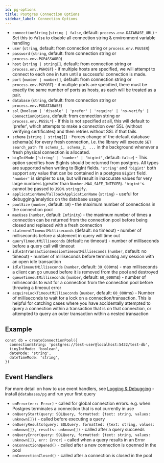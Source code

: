 ```yaml
---
id: pg-options
title: Postgres Connection Options
sidebar_label: Connection Options
---
```


- `connectionString` (`string | false`, default: `process.env.DATABASE_URL`) - Set this to `false` to disable all connection string & environment variable handling
- `user` (`string`, default: from connection string or `process.env.PGUSER`)
- `password` (`string`, default: from connection string or `process.env.PGPASSWORD`)
- `host` (`string | string[]`, default: from connection string or `process.env.PGHOST`) - if multiple hosts are specified, we will attempt to connect to each one in turn until a successful connection is made.
- `port` (`number | number[]`, default: from connection string or `process.env.PGPORT`) - if multiple ports are specified, there must be exactly the same number of ports as hosts, as each will be treated as a pair.
- `database` (`string`, default: from connection string or `process.env.PGDATABASE`)
- `ssl` (`boolean | 'disable' | 'prefer' | 'require' | 'no-verify' | ConnectionOptions`, default: from connection string or `process.env.PGSSL*`) - If this is not specified at all, this will default to 'prefer', which attempts to make a connection over SSL (without verifying certificates) and then retries without SSL if that fails.
- `schema` (`string | string[]`) - Forces change of the default database schema(s) for every fresh connection, i.e. the library will execute `SET search_path TO schema_1, schema_2, ...` in the background whenever a fresh physical connection is allocated.
- `bigIntMode` (`'string' | 'number' | 'bigint'`, default: `false`) - This option specifies how BigInts should be returned from postgres. All types are supported when writing to BigInt fields. `'string'` and `'bigint'` both support any value that can be contained in a postgres `BigInt` field. `'number'` is simpler to use, but will result in inaccurate values for very large numbers (greater than `Number.MAX_SAFE_INTEGER`). `'bigint'`s cannot be passed to `JSON.stringify`.
- `applicationName`/`fallbackApplicationName` (`string`) - useful for debugging/analytics on the database usage
- `poolSize` (`number`, default: `10`) - the maximum number of connections in the connection pool
- `maxUses` (`number`, default: `Infinity`) - the maximum number of times a connection can be returned from the connection pool before being closed and replaced with a fresh connection
- `statementTimeoutMilliseconds` (default: no timeout) - number of milliseconds before a statement in query will time out
- `queryTimeoutMilliseconds` (default: no timeout) - number of milliseconds before a query call will timeout
- `idleInTransactionSessionTimeoutMilliseconds` (`number`, default: no timeout) - number of milliseconds before terminating any session with an open idle transaction
- `idleTimeoutMilliseconds` (`number`, default: `30_000`ms) - max milliseconds a client can go unused before it is removed from the pool and destroyed
- `queueTimeoutMilliseconds` (`number`, default: `60_000`ms) - number of milliseconds to wait for a connection from the connection pool before throwing a timeout error
- `acquireLockTimeoutMilliseconds` (`number`, default: `60_000`ms) - Number of milliseconds to wait for a lock on a connection/transaction. This is helpful for catching cases where you have accidentally attempted to query a connection within a transaction that is on that connection, or attempted to query an outer transaction within a nested transaction

## Example

```
const db = createConnectionPool({
  connectionString: 'postgres://test-user@localhost:5432/test-db',
  tinyIntMode: 'boolean',
  dateMode: 'string',
  dateTimeMode: 'string',
})
```

## Event Handlers

For more detail on how to use event handlers, see [Logging & Debugging](pg-guide-logging.md) - install `@databases/pg` and run your first query

- `onError(err: Error)` - called for global connection errors. e.g. when Postgres terminates a connection that is not currently in use
- `onQueryStart(query: SQLQuery, formatted: {text: string, values: unknown[]})` - called before executing a query
- `onQueryResults(query: SQLQuery, formatted: {text: string, values: unknown[]}, results: unknown[])` - called after a query succeeds
- `onQueryError(query: SQLQuery, formatted: {text: string, values: unknown[]}, err: Error)` - called when a query results in an Error
- `onConnectionOpened()` - called after a new connection is openned in the pool
- `onConnectionClosed()` - called after a connection is closed in the pool
